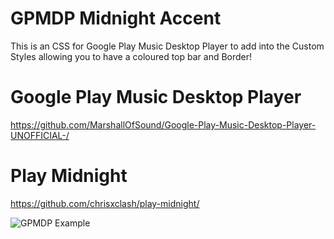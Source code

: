 # GPMDP Midnight Accent
This is an CSS for Google Play Music Desktop Player to add into the Custom Styles allowing you to have a coloured top bar and Border!

# Google Play Music Desktop Player
https://github.com/MarshallOfSound/Google-Play-Music-Desktop-Player-UNOFFICIAL-/

# Play Midnight
https://github.com/chrisxclash/play-midnight/

![GPMDP Example](https://puu.sh/whOV3/c8e00d2c5e.png)
